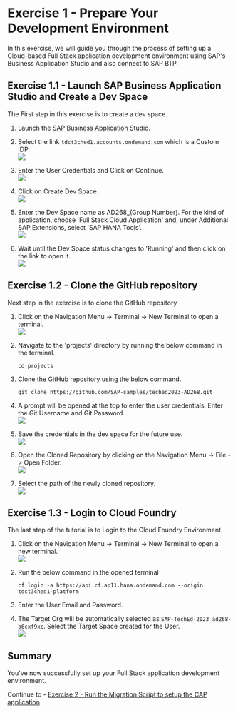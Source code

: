 # Exercise 1 - Prepare Your Development Environment

In this exercise, we will guide you through the process of setting up a Cloud-based Full Stack application development environment using SAP's Business Application Studio and also connect to SAP BTP.

## Exercise 1.1 - Launch SAP Business Application Studio and Create a Dev Space

The First step in this exercise is to create a dev space.

1. Launch the [SAP Business Application Studio](https://ad268-b6cxf9xc.ap11cf.applicationstudio.cloud.sap/index.html).

2. Select the link `tdct3ched1.accounts.ondemand.com` which is a Custom IDP.
<br>![](/exercises/ex1/images/IDP.png)

3. Enter the User Credentials and Click on Continue.
<br>![](/exercises/ex1/images/SignIn.png)

4. Click on Create Dev Space.
<br>![](/exercises/ex1/images/CreateDev.png)

5. Enter the Dev Space name as AD268_(Group Number). For the kind of application, choose 'Full Stack Cloud Application' and, under Additional SAP Extensions, select 'SAP HANA Tools'.
<br>![](/exercises/ex1/images/BAS_1.png)

6. Wait until the Dev Space status changes to 'Running' and then click on the link to open it.
<br>![](/exercises/ex1/images/BAS_2.png)

## Exercise 1.2 - Clone the GitHub repository

Next step in the exercise is to clone the GitHub repository

1. Click on the Navigation Menu -> Terminal -> New Terminal to open a terminal.
<br>![](/exercises/ex1/images/New_Terminal.png)

2. Navigate to the 'projects' directory by running the below command in the terminal.
   ```
   cd projects

   ```

3. Clone the GitHub repository using the below command.
   ```
   git clone https://github.com/SAP-samples/teched2023-AD268.git

   ```

4. A prompt will be opened at the top to enter the user credentials. Enter the Git Username and Git Password.
<br>![](/exercises/ex1/images/git_1.png)

5. Save the credentials in the dev space for the future use.
<br>![](/exercises/ex1/images/git_2.png)

6. Open the Cloned Repository by clicking on the Navigation Menu -> File -> Open Folder.
<br>![](/exercises/ex1/images/Folder.png)

7. Select the path of the newly cloned repository.
<br>![](/exercises/ex1/images/Path.png)

## Exercise 1.3 - Login to Cloud Foundry

The last step of the tutorial is to Login to the Cloud Foundry Environment.

1. Click on the Navigation Menu -> Terminal -> New Terminal to open a new terminal.
<br>![](/exercises/ex1/images/New_Terminal.png)

2. Run the below command in the opened terminal
   ```
   cf login -a https://api.cf.ap11.hana.ondemand.com --origin tdct3ched1-platform
   ```

3. Enter the User Email and Password.

4. The Target Org will be automatically selected as `SAP-TechEd-2023_ad268-b6cxf9xc`. Select the Target Space created for the User.
<br>![](/exercises/ex1/images/CF_Login.png)

## Summary

You've now successfully set up your Full Stack application development environment.

Continue to - [Exercise 2 - Run the Migration Script to setup the CAP application](../ex2/README.md)

